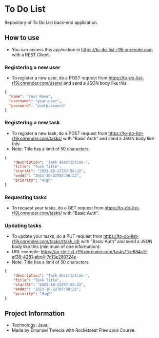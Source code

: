 # To Do List

Repository of To Do List back-end application.

## How to use

- You can access this application in https://to-do-list-r19j.onrender.com with a REST Client.

### Registering a new user
- To register a new user, do a POST request from https://to-do-list-r19j.onrender.com/users/ and send a JSON body like this:
```json
{
  "name": "Your Name",
  "username": "your.user",
  "password": "yourpassword"
}
```

### Registering a new task
- To register a new task, do a POST request from https://to-do-list-r19j.onrender.com/tasks/ with "Basic Auth" and send a JSON body like this:
- Note: Title has a limit of 50 characters.
```json
{
    "description": "Task description.",
    "title": "Task Title",
    "startAt": "2023-10-22T07:56:22",
    "endAt": "2023-10-22T07:56:22",
    "priority": "High"
}
```

### Requesting tasks
- To request your tasks, do a GET request from https://to-do-list-r19j.onrender.com/tasks/ with "Basic Auth".

### Updating tasks
- To update your tasks, do a PUT request from https://to-do-list-r19j.onrender.com/tasks/{task_id} with "Basic Auth" and send a JSON body like this (minimum of one information):
- URL example: https://to-do-list-r19j.onrender.com/tasks/1ce884c2-af38-4281-abc4-7c13e280724e
- Note: Title has a limit of 50 characters.
```json
{
    "description": "Task description.",
    "title": "Task Title",
    "startAt": "2023-10-22T07:56:22",
    "endAt": "2023-10-22T07:56:22",
    "priority": "High"
}
```

## Project Information
* Technology: Java;
* Made by Emanuel Tavecia with Rocketseat Free Java Course.